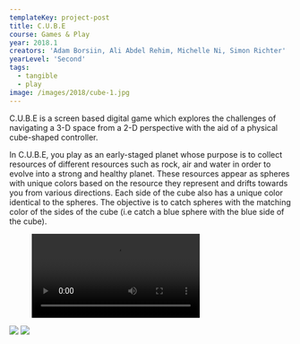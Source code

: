 ```yaml
---
templateKey: project-post
title: C.U.B.E
course: Games & Play
year: 2018.1
creators: 'Adam Borsiin, Ali Abdel Rehim, Michelle Ni, Simon Richter'
yearLevel: 'Second'
tags:
  - tangible
  - play
image: /images/2018/cube-1.jpg
---
```


C.U.B.E is a screen based digital game which explores the challenges of navigating a 3-D space from a 2-D perspective with the aid of a physical cube-shaped controller.

In C.U.B.E, you play as an early-staged planet whose purpose is to collect resources of different resources such as rock, air and water in order to evolve into a strong and healthy planet. These resources appear as spheres with unique colors based on the resource they represent and drifts towards you from various directions. Each side of the cube also has a unique color identical to the spheres. The objective is to catch spheres with the matching color of the sides of the cube (i.e catch a blue sphere with the blue side of the cube).

<figure>
<video controls src="https://api.kaltura.nordu.net/p/326/sp/0/playManifest/entryId/0_35e89rsj/format/url/flavorParamId/0/video.mp4"></video>

</figure>

<ImageSet>

![](/images/2018/cube-1.jpg)
![](/images/2018/cube-2.jpg)

</ImageSet>